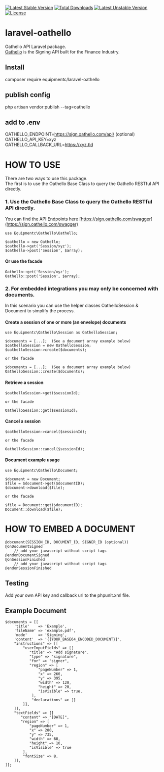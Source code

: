 [![Latest Stable Version](https://poser.pugx.org/equipmentc/laravel-oathello/v)](//packagist.org/packages/equipmentc/laravel-oathello) [![Total Downloads](https://poser.pugx.org/equipmentc/laravel-oathello/downloads)](//packagist.org/packages/equipmentc/laravel-oathello) [![Latest Unstable Version](https://poser.pugx.org/equipmentc/laravel-oathello/v/unstable)](//packagist.org/packages/equipmentc/laravel-oathello) [![License](https://poser.pugx.org/equipmentc/laravel-oathello/license)](//packagist.org/packages/equipmentc/laravel-oathello)

# laravel-oathello
Oathello API Laravel package.  
[Oathello](https://www.oathello.com/oathello-sign) is the Signing API built for the Finance Industry.

## Install
composer require equipmentc/laravel-oathello

## publish config
php artisan vendor:publish --tag=oathello

## add to .env
OATHELLO_ENDPOINT=https://sign.oathello.com/api/  (optional)  
OATHELLO_API_KEY=xyz  
OATHELLO_CALLBACK_URL=https://xyz.tld

# HOW TO USE
There are two ways to use this package.  
The first is to use the Oathello Base Class to query the Oathello RESTful API directly.

### 1. Use the Oathello Base Class to query the Oathello RESTful API directly.

You can find the API Endpoints here [https://sign.oathello.com/swagger](https://sign.oathello.com/swagger)

```
use Equipmentc\Oathello\Oathello;

$oathello = new Oathello;
$oathello->get('Session/xyz');
$oathello->post('Session', $array);
```

#### Or use the facade
```
Oathello::get('Session/xyz');
Oathello::post('Session', $array);
```

### 2. For embedded integrations you may only be concerned with documents.

In this scenario you can use the helper classes OathelloSession & Document to simplify the process.

#### Create a session of one or more (an envelope) documents
```
use Equipmentc\Oathello\Session as OathelloSession;

$documents = [...];  (See a document array example below)
$oathelloSession = new OathelloSession;
$oathelloSession->create($documents);

or the facade

$documents = [...];  (See a document array example below)
OathelloSession::create($documents);
```

#### Retrieve a session
```
$oathelloSession->get($sessionId);

or the facade

OathelloSession::get($sessionId);
```

#### Cancel a session
```
$oathelloSession->cancel($sessionId);

or the facade

OathelloSession::cancel($sessionId);
```

#### Document example usage
```
use Equipmentc\Oathello\Document;

$document = new Document;
$file = $document->get($documentID);
$document->download($file);

or the facade

$file = Document::get($documentID);
Document::download($file);
```

# HOW TO EMBED A DOCUMENT
```
@document(SESSION_ID, DOCUMENT_ID, SIGNER_ID (optional))
@onDocumentSigned
    // add your javascript without script tags
@endonDocumentSigned
@onSessionFinished
    // add your javascript without script tags
@endonSessionFinished
```

## Testing
Add your own API key and callback url to the phpunit.xml file.

## Example Document
```
$documents = [[
    'title'    => 'Example',
    'fileName' => 'example.pdf',
    'mode'     => 'Signing',
    'content'  => '{{YOUR_BASE64_ENCODED_DOCUMENT}}',
    "instructions" => [[
        "userInputFields" => [[
           "title" => "Add signature",
           "type" => "signature",
           "for" => "signer",
           "region" => [
               "pageNumber" => 1,
               "x" => 260,
               "y" => 395,
               "width" => 120,
               "height" => 20,
               "isVisible" => true,
            ],
            "declarations" => []
        ]],
    ]],
    "textFields" => [[
       "content" => "[DATE]",
       "region" => [
           "pageNumber" => 1,
           "x" => 280,
           "y" => 735,
           "width" => 60,
           "height" => 10,
           "isVisible" => true
        ],
        "fontSize" => 8,
    ]],
]];
```

